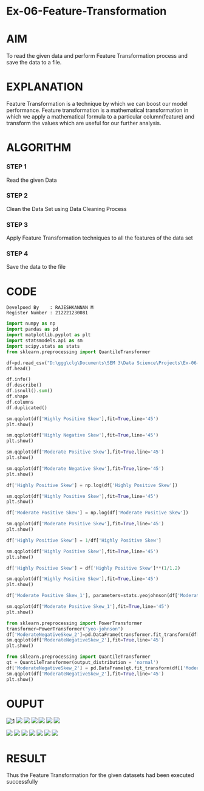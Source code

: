 # Ex-06-Feature-Transformation

# AIM
To read the given data and perform Feature Transformation process and save the data to a file. 

# EXPLANATION
Feature Transformation is a technique by which we can boost our model performance. Feature transformation is a mathematical transformation in which we apply a mathematical formula to a particular column(feature) and transform the values which are useful for our further analysis.

# ALGORITHM
### STEP 1
Read the given Data
### STEP 2
Clean the Data Set using Data Cleaning Process
### STEP 3
Apply Feature Transformation techniques to all the features of the data set
### STEP 4
Save the data to the file

# CODE
```
Develpoed By    : RAJESHKANNAN M
Register Number : 212221230081
```
```python
import numpy as np
import pandas as pd
import matplotlib.pyplot as plt
import statsmodels.api as sm
import scipy.stats as stats
from sklearn.preprocessing import QuantileTransformer

df=pd.read_csv("D:\ggg\clg\Documents\SEM 3\Data Science\Projects\Ex-06-Feature-Transformation/Data_to_Transform.csv")
df.head()

df.info()
df.describe()
df.isnull().sum()
df.shape
df.columns
df.duplicated()

sm.qqplot(df['Highly Positive Skew'],fit=True,line='45')
plt.show()

sm.qqplot(df['Highly Negative Skew'],fit=True,line='45')
plt.show()

sm.qqplot(df['Moderate Positive Skew'],fit=True,line='45')
plt.show()

sm.qqplot(df['Moderate Negative Skew'],fit=True,line='45')
plt.show()

df['Highly Positive Skew'] = np.log(df['Highly Positive Skew'])

sm.qqplot(df['Highly Positive Skew'],fit=True,line='45')
plt.show()

df['Moderate Positive Skew'] = np.log(df['Moderate Positive Skew'])

sm.qqplot(df['Moderate Positive Skew'],fit=True,line='45')
plt.show()

df['Highly Positive Skew'] = 1/df['Highly Positive Skew']

sm.qqplot(df['Highly Positive Skew'],fit=True,line='45')
plt.show()

df['Highly Positive Skew'] = df['Highly Positive Skew']**(1/1.2)

sm.qqplot(df['Highly Positive Skew'],fit=True,line='45')
plt.show()

df['Moderate Positive Skew_1'], parameters=stats.yeojohnson(df['Moderate Positive Skew'])

sm.qqplot(df['Moderate Positive Skew_1'],fit=True,line='45')
plt.show()

from sklearn.preprocessing import PowerTransformer
transformer=PowerTransformer("yeo-johnson")
df['ModerateNegativeSkew_2']=pd.DataFrame(transformer.fit_transform(df[['Moderate Negative Skew']]))
sm.qqplot(df['ModerateNegativeSkew_2'],fit=True,line='45')
plt.show()

from sklearn.preprocessing import QuantileTransformer
qt = QuantileTransformer(output_distribution = 'normal')
df['ModerateNegativeSkew_2'] = pd.DataFrame(qt.fit_transform(df[['Moderate Negative Skew']]))
sm.qqplot(df['ModerateNegativeSkew_2'],fit=True,line='45')
plt.show()
```
# OUPUT

![1](https://github.com/Venkatigi/Ex-06-Feature-Transformation/blob/main/images/1.JPG)
![](https://github.com/Venkatigi/Ex-06-Feature-Transformation/blob/main/images/2.JPG)
![](https://github.com/Venkatigi/Ex-06-Feature-Transformation/blob/main/images/3.JPG)
![](https://github.com/Venkatigi/Ex-06-Feature-Transformation/blob/main/images/4.JPG)
![](https://github.com/Venkatigi/Ex-06-Feature-Transformation/blob/main/images/5.JPG)
![](https://github.com/Venkatigi/Ex-06-Feature-Transformation/blob/main/images/6.JPG)
![](https://github.com/Venkatigi/Ex-06-Feature-Transformation/blob/main/images/7.JPG)

![](https://github.com/Venkatigi/Ex-06-Feature-Transformation/blob/main/images/8.JPG)
![](https://github.com/Venkatigi/Ex-06-Feature-Transformation/blob/main/images/9.JPG)
![](https://github.com/Venkatigi/Ex-06-Feature-Transformation/blob/main/images/10.JPG)
![](https://github.com/Venkatigi/Ex-06-Feature-Transformation/blob/main/images/11.JPG)
![](https://github.com/Venkatigi/Ex-06-Feature-Transformation/blob/main/images/12.JPG)
![](https://github.com/Venkatigi/Ex-06-Feature-Transformation/blob/main/images/13.JPG)
![](https://github.com/Venkatigi/Ex-06-Feature-Transformation/blob/main/images/14.JPG)
# RESULT 
Thus the Feature Transformation for the given datasets had been executed successfully
